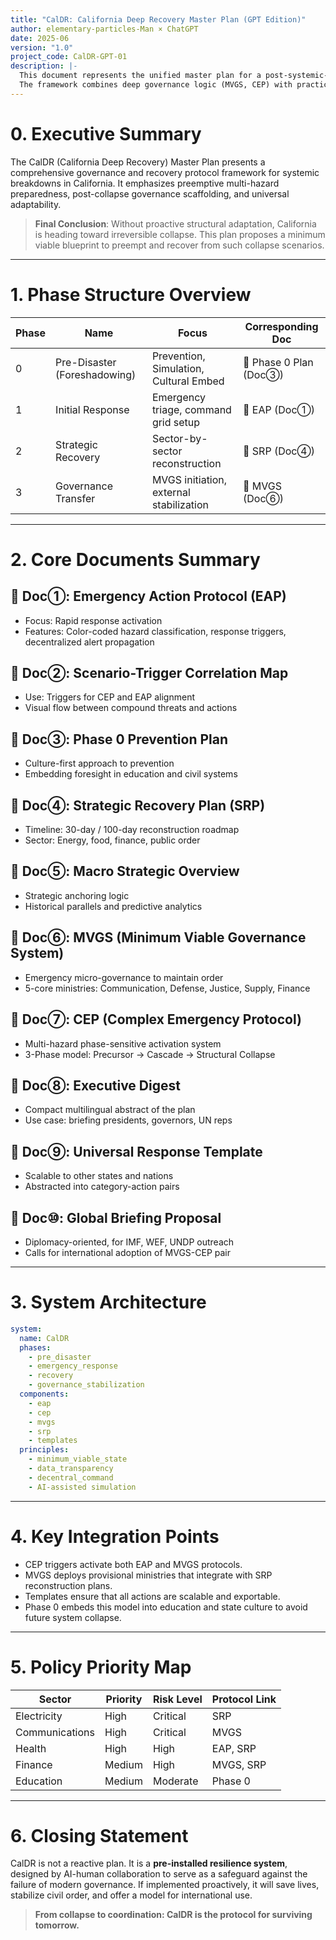 ```yaml
---
title: "CalDR: California Deep Recovery Master Plan (GPT Edition)"
author: elementary-particles-Man × ChatGPT
date: 2025-06
version: "1.0"
project_code: CalDR-GPT-01
description: |-
  This document represents the unified master plan for a post-systemic-collapse recovery and re-stabilization framework in California, synthesized from ten component documents produced under the CA Crisis AI Documentation Initiative.
  The framework combines deep governance logic (MVGS, CEP) with practical execution strategies (EAP, SRP, Templates), and is designed for international adaptation.
---
```


# 0. Executive Summary

The CalDR (California Deep Recovery) Master Plan presents a comprehensive governance and recovery protocol framework for systemic breakdowns in California. It emphasizes preemptive multi-hazard preparedness, post-collapse governance scaffolding, and universal adaptability.

> **Final Conclusion**: Without proactive structural adaptation, California is heading toward irreversible collapse. This plan proposes a minimum viable blueprint to preempt and recover from such collapse scenarios.

---

# 1. Phase Structure Overview

| Phase | Name               | Focus                                  | Corresponding Doc |
|-------|--------------------|----------------------------------------|-------------------|
| 0     | Pre-Disaster (Foreshadowing) | Prevention, Simulation, Cultural Embed | 📄 Phase 0 Plan (Doc③) |
| 1     | Initial Response   | Emergency triage, command grid setup   | 📄 EAP (Doc①)        |
| 2     | Strategic Recovery | Sector-by-sector reconstruction        | 📄 SRP (Doc④)        |
| 3     | Governance Transfer | MVGS initiation, external stabilization | 📄 MVGS (Doc⑥)       |

---

# 2. Core Documents Summary

## 📄 Doc①: Emergency Action Protocol (EAP)
- Focus: Rapid response activation
- Features: Color-coded hazard classification, response triggers, decentralized alert propagation

## 📄 Doc②: Scenario-Trigger Correlation Map
- Use: Triggers for CEP and EAP alignment
- Visual flow between compound threats and actions

## 📄 Doc③: Phase 0 Prevention Plan
- Culture-first approach to prevention
- Embedding foresight in education and civil systems

## 📄 Doc④: Strategic Recovery Plan (SRP)
- Timeline: 30-day / 100-day reconstruction roadmap
- Sector: Energy, food, finance, public order

## 📄 Doc⑤: Macro Strategic Overview
- Strategic anchoring logic
- Historical parallels and predictive analytics

## 📄 Doc⑥: MVGS (Minimum Viable Governance System)
- Emergency micro-governance to maintain order
- 5-core ministries: Communication, Defense, Justice, Supply, Finance

## 📄 Doc⑦: CEP (Complex Emergency Protocol)
- Multi-hazard phase-sensitive activation system
- 3-Phase model: Precursor → Cascade → Structural Collapse

## 📄 Doc⑧: Executive Digest
- Compact multilingual abstract of the plan
- Use case: briefing presidents, governors, UN reps

## 📄 Doc⑨: Universal Response Template
- Scalable to other states and nations
- Abstracted into category-action pairs

## 📄 Doc⑩: Global Briefing Proposal
- Diplomacy-oriented, for IMF, WEF, UNDP outreach
- Calls for international adoption of MVGS-CEP pair

---

# 3. System Architecture

```yaml
system:
  name: CalDR
  phases:
    - pre_disaster
    - emergency_response
    - recovery
    - governance_stabilization
  components:
    - eap
    - cep
    - mvgs
    - srp
    - templates
  principles:
    - minimum_viable_state
    - data_transparency
    - decentral_command
    - AI-assisted simulation
```

---

# 4. Key Integration Points

- CEP triggers activate both EAP and MVGS protocols.
- MVGS deploys provisional ministries that integrate with SRP reconstruction plans.
- Templates ensure that all actions are scalable and exportable.
- Phase 0 embeds this model into education and state culture to avoid future system collapse.

---

# 5. Policy Priority Map

| Sector       | Priority | Risk Level | Protocol Link |
|--------------|----------|------------|----------------|
| Electricity  | High     | Critical   | SRP            |
| Communications | High  | Critical   | MVGS            |
| Health       | High     | High       | EAP, SRP        |
| Finance      | Medium   | High       | MVGS, SRP       |
| Education    | Medium   | Moderate   | Phase 0         |

---

# 6. Closing Statement

CalDR is not a reactive plan. It is a **pre-installed resilience system**, designed by AI-human collaboration to serve as a safeguard against the failure of modern governance. If implemented proactively, it will save lives, stabilize civil order, and offer a model for international use.

> **From collapse to coordination: CalDR is the protocol for surviving tomorrow.**
